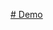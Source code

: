 <a onclick="window.open('http://as.iblogger.org',''); return false;"  href="javascript:void(0);" ># Demo</a>

